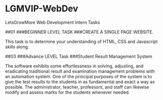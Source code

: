 # LGMVIP-WebDev
LetsGrowMore Web Development Intern Tasks


##01
###BEGINNER LEVEL TASK
###CREATE A SINGLE PAGE WEBSITE.

This task is to determine your understanding  of HTML, CSS and Javascript skills along.



##03
###Advance LEVEL Task
###Student Result Management System

The software exhibits some effortlessness in solving, adjusting, and eradicating traditional result and examination management problems with an automation system. One of the principal purposes of the system is to give the test results to the students in as fundamental and exact a way as possible. The administrator, teacher, professors, and staff can likewise modify and assess marks for the students whenever needed.
